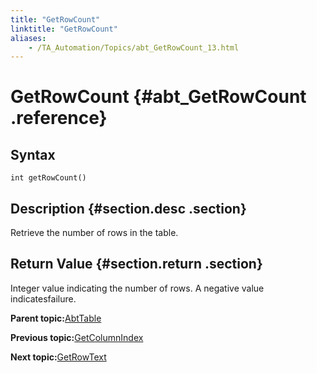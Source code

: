 ```yaml
--- 
title: "GetRowCount"
linktitle: "GetRowCount"
aliases: 
    - /TA_Automation/Topics/abt_GetRowCount_13.html
---
```

# GetRowCount {#abt_GetRowCount .reference}

## Syntax

`int getRowCount()`

## Description {#section.desc .section}

Retrieve the number of rows in the table.

## Return Value {#section.return .section}

Integer value indicating the number of rows. A negative value indicatesfailure.

**Parent topic:**[AbtTable](../../TA_Automation/Topics/abt_AbtTable.html)

**Previous topic:**[GetColumnIndex](../../TA_Automation/Topics/abt_GetColumnIndex.html)

**Next topic:**[GetRowText](../../TA_Automation/Topics/abt_GetRowText_13.html)

